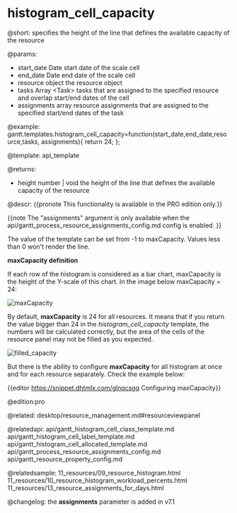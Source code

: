 histogram_cell_capacity
=============


@short:
	 specifies the height of the line that defines the available capacity of the resource

@params:
- start_date	Date		start date of the scale cell  
- end_date		Date		end date of the scale cell
- resource		object	 	the resource object
- tasks			Array &lt;Task&gt;		tasks that are assigned to the specified resource and overlap start/end dates of the cell
- assignments	array		resource assignments that are assigned to the specified start/end dates of the task

@example:
gantt.templates.histogram_cell_capacity=function(start_date,end_date,resource,tasks,
    assignments){
    return 24;
};

@template:	api_template

@returns:
- height		number | void		the height of the line that defines the available capacity of the resource


@descr:
{{pronote This functionality is available in the PRO edition only.}}

{{note The "assignments" argument is only available when the api/gantt_process_resource_assignments_config.md config is enabled. }}

The value of the template can be set from -1 to maxCapacity. Values less than 0 won't render the line.

**maxCapacity definition**

If each row of the histogram is considered as a bar chart, maxCapacity is the height of the Y-scale of this chart. In the image below maxCapacity = 24:

![maxCapacity](desktop/maxcapacity.png)

By default, **maxCapacity** is 24 for all resources. It means that if you return the value bigger than 24 in the *histogram_cell_capacity* template, the numbers will be calculated correctly, but the area of the cells of the resource panel may not be filled as you expected.

![filled_capacity](desktop/filled_capacity.png)

But there is the ability to configure **maxCapacity** for all histogram at once and for each resource separately. Check the example below:

{{editor	https://snippet.dhtmlx.com/glnqcsgq	Configuring maxCapacity}}

@edition:pro

@related: desktop/resource_management.md#resourceviewpanel

@relatedapi:
api/gantt_histogram_cell_class_template.md
api/gantt_histogram_cell_label_template.md
api/gantt_histogram_cell_allocated_template.md
api/gantt_process_resource_assignments_config.md
api/gantt_resource_property_config.md

@relatedsample:
11_resources/09_resource_histogram.html
11_resources/10_resource_histogram_workload_percents.html
11_resources/13_resource_assignments_for_days.html

@changelog: the **assignments** parameter is added in v7.1